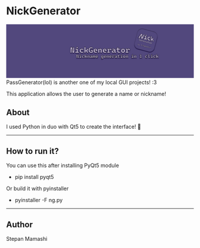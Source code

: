 # NickGenerator
<img src="./source/cover.jpg"  alt="error" title="cover-project">
PassGenerator(lol) is another one of my local GUI projects! :3

This application allows the user to generate a name or nickname!

## **About**
I used Python in duo with Qt5 to create the interface! 🐍

---

## **How to run it?**
You can use this after installing PyQt5 module
* pip install pyqt5
  
Or build it with pyinstaller

* pyinstaller -F ng.py

---
## **Author**
Stepan Mamashi
